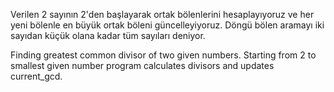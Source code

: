 Verilen 2 sayının 2'den başlayarak ortak bölenlerini hesaplayıyoruz ve her yeni bölenle en büyük ortak böleni güncelleyiyoruz. Döngü bölen aramayı iki sayıdan küçük olana kadar tüm sayıları deniyor.


Finding greatest common divisor of two given numbers. Starting from 2 to smallest given number program calculates divisors and updates current_gcd.
